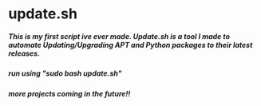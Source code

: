 # update.sh
##### This is my first script ive ever made. Update.sh is a tool I made to automate Updating/Upgrading APT and Python packages to their latest releases.
##### run using "sudo bash update.sh"
##### more projects coming in the future!!
